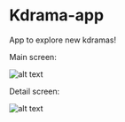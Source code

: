 # Kdrama-app
App to explore new kdramas!

Main screen: 

![alt text](http://i.imgur.com/yZ3NKJ5l.jpg "Main screen")

Detail screen:

![alt text](http://i.imgur.com/SEb30Pwl.png "Detail screen")
